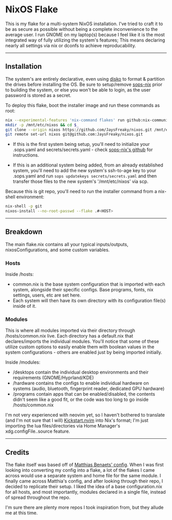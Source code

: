 # NixOS Flake
This is my flake for a multi-system NixOS installation. I've tried to craft it to be as secure as possible without being a complete inconvenience to the average user. I run GNOME on my laptop(s) because I feel like it is the most integrated way of fully utilizing the system's features; This means declaring nearly all settings via nix or dconfs to achieve reproducability.

---
## Installation
The system's are entirely declarative, even using [disko](https://github.com/nix-community/disko) to format & partition the drives before installing the OS. Be sure to setup/remove [sops-nix](https://github.com/Mic92/sops-nix) prior to building the system, or else you won't be able to login, as the user password is stored as a secret.

To deploy this flake, boot the installer image and run these commands as root:

```bash
nix --experimental-features 'nix-command flakes' run github:nix-community/disko -- --mode disko --flake github:JaysFreaky/nixos#<HOST>
mkdir -p /mnt/etc/nixos && cd $_
git clone --origin nixos https://github.com/JaysFreaky/nixos.git /mnt/etc/nixos
git remote set-url nixos git@github.com:JaysFreaky/nixos.git
```

* If this is the first system being setup, you'll need to initialize your .sops.yaml and secrets/secrets.yaml - check [sops-nix's github](https://github.com/Mic92/sops-nix) for instructions.

* If this is an additional system being added, from an already established system, you'll need to add the new system's ssh-to-age key to your .sops.yaml and run `sops updatekeys secrets/secrets.yaml` and then transfer those files to the new system's '/mnt/etc/nixos' via scp.

Because this is git repo, you'll need to run the installer command from a nix-shell environment:

```bash
nix-shell -p git
nixos-install --no-root-passwd --flake .#<HOST>
```

---
## Breakdown
The main flake.nix contains all your typical inputs/outputs, nixosConfigurations, and some custom variables.

### Hosts
Inside /hosts:

* common.nix is the base system configuration that is imported with each system, alongside their specific configs. Base programs, fonts, nix settings, users, etc are set here.
* Each system will then have its own directory with its configuration file(s) inside of it.

### Modules
This is where all modules imported via their directory through /hosts/common.nix live. Each directory has a default.nix that declares/imports the individual modules. You'll notice that some of these utilize custom options to easily enable them with boolean values in the system configurations - others are enabled just by being imported initially.

Inside /modules:

* /desktops contain the individual desktop environments and their requirements (GNOME/Hyprland/KDE)
* /hardware contains the configs to enable individual hardware on systems (audio, bluetooth, fingerprint reader, dedicated GPU hardware)
* /programs contain apps that can be enabled/disabled, the contents didn't seem like a good fit, or the code was too long to go inside /hosts/common.nix

I'm not very experienced with neovim yet, so I haven't bothered to translate (and I'm not sure that I will) [Kickstart.nvim](https://github.com/nvim-lua/kickstart.nvim) into Nix's format; I'm just importing the lua files/directories via Home Manager's xdg.configFile.<name>.source feature.

---
## Credits
The flake itself was based off of [Matthias Benaets' config](https://github.com/MatthiasBenaets/nixos-config). When I was first looking into converting my config into a flake, a lot of the flakes I came across would use a separate system and home file for the same module. I finally came across Matthia's config, and after looking through their repo, I decided to replicate their setup. I liked the idea of a base configuration.nix for all hosts, and most importantly, modules declared in a single file, instead of spread throughout the repo.

I'm sure there are plenty more repos I took inspiration from, but they allude me at this time.
